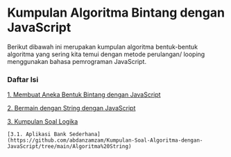 # Kumpulan Algoritma Bintang dengan JavaScript
Berikut dibawah ini merupakan kumpulan algoritma bentuk-bentuk algoritma yang sering kita temui dengan metode perulangan/ looping menggunakan bahasa pemrograman JavaScript.
### Daftar Isi
[1. Membuat Aneka Bentuk Bintang dengan JavaScript](https://github.com/abdanzamzam/Kumpulan-Soal-Algoritma-dengan-JavaScript/tree/main/Algoritma%20Aneka%20Bintang)

[2. Bermain dengan String dengan JavaScript](https://github.com/abdanzamzam/Kumpulan-Soal-Algoritma-dengan-JavaScript/tree/main/Algoritma%20String)

[3. Kumpulan Soal Logika](https://github.com/abdanzamzam/Kumpulan-Soal-Algoritma-dengan-JavaScript/tree/main/Algoritma%20String)
  
    [3.1. Aplikasi Bank Sederhana](https://github.com/abdanzamzam/Kumpulan-Soal-Algoritma-dengan-JavaScript/tree/main/Algoritma%20String)

